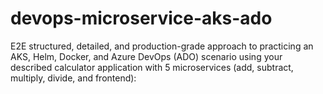 # devops-microservice-aks-ado
E2E structured, detailed, and production-grade approach to practicing an AKS, Helm, Docker, and Azure DevOps (ADO) scenario using your described calculator application with 5 microservices (add, subtract, multiply, divide, and frontend):

